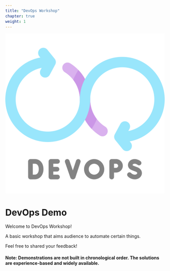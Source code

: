 ```yaml
---
title: "DevOps Workshop"
chapter: true
weight: 1
---
```


![DevOps](/images/devops.png?width=20pc)

# DevOps Demo

Welcome to DevOps Workshop!

A basic workshop that aims audience to automate certain things.

Feel free to shared your feedback!

#### Note: Demonstrations are not built in chronological order. The solutions are experience-based and widely available.
